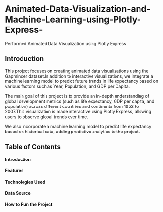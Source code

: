 # Animated-Data-Visualization-and-Machine-Learning-using-Plotly-Express-
Performed Animated Data Visualization using Plotly Express

## Introduction
This project focuses on creating animated data visualizations using the Gapminder dataset.In addition to interactive visualizations, we integrate a machine learning model to predict future trends in life expectancy based on various factors such as Year, Population, and GDP per Capita.

The main goal of this project is to provide an in-depth understanding of global development metrics (such as life expectancy, GDP per capita, and population) across different countries and continents from 1952 to 2007.This visualization is made interactive using Plotly Express, allowing users to observe global trends over time.

We also incorporate a machine learning model to predict life expectancy based on historical data, adding predictive analytics to the project.

## Table of Contents
#### Introduction
#### Features
#### Technologies Used
#### Data Source
#### How to Run the Project
